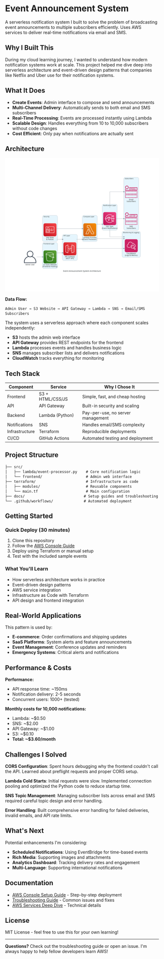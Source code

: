 # Event Announcement System

A serverless notification system I built to solve the problem of broadcasting event announcements to multiple subscribers efficiently. Uses AWS services to deliver real-time notifications via email and SMS.

## Why I Built This

During my cloud learning journey, I wanted to understand how modern notification systems work at scale. This project helped me dive deep into serverless architecture and event-driven design patterns that companies like Netflix and Uber use for their notification systems.

## What It Does

- **Create Events**: Admin interface to compose and send announcements
- **Multi-Channel Delivery**: Automatically sends to both email and SMS subscribers  
- **Real-Time Processing**: Events are processed instantly using Lambda
- **Scalable Design**: Handles everything from 10 to 10,000 subscribers without code changes
- **Cost Efficient**: Only pay when notifications are actually sent

## Architecture

![System Architecture](generated-diagrams/event-announcement-architecture.png)

**Data Flow:**
```
Admin User → S3 Website → API Gateway → Lambda → SNS → Email/SMS Subscribers
```

The system uses a serverless approach where each component scales independently:
- **S3** hosts the admin web interface
- **API Gateway** provides REST endpoints for the frontend
- **Lambda** processes events and handles business logic
- **SNS** manages subscriber lists and delivers notifications
- **CloudWatch** tracks everything for monitoring

## Tech Stack

| Component | Service | Why I Chose It |
|-----------|---------|----------------|
| Frontend | S3 + HTML/CSS/JS | Simple, fast, and cheap hosting |
| API | API Gateway | Built-in security and scaling |
| Backend | Lambda (Python) | Pay-per-use, no server management |
| Notifications | SNS | Handles email/SMS complexity |
| Infrastructure | Terraform | Reproducible deployments |
| CI/CD | GitHub Actions | Automated testing and deployment |

## Project Structure

```
├── src/
│   ├── lambda/event-processor.py    # Core notification logic
│   └── frontend/                    # Admin web interface
├── terraform/                       # Infrastructure as code
│   ├── modules/                     # Reusable components
│   └── main.tf                      # Main configuration
├── docs/                           # Setup guides and troubleshooting
└── .github/workflows/              # Automated deployment
```

## Getting Started

### Quick Deploy (30 minutes)
1. Clone this repository
2. Follow the [AWS Console Guide](docs/AWS-CONSOLE-GUIDE.md)
3. Deploy using Terraform or manual setup
4. Test with the included sample events

### What You'll Learn
- How serverless architecture works in practice
- Event-driven design patterns
- AWS service integration
- Infrastructure as Code with Terraform
- API design and frontend integration

## Real-World Applications

This pattern is used by:
- **E-commerce**: Order confirmations and shipping updates
- **SaaS Platforms**: System alerts and feature announcements  
- **Event Management**: Conference updates and reminders
- **Emergency Systems**: Critical alerts and notifications

## Performance & Costs

**Performance:**
- API response time: ~150ms
- Notification delivery: 2-5 seconds
- Concurrent users: 1000+ (tested)

**Monthly costs for 10,000 notifications:**
- Lambda: ~$0.50
- SNS: ~$2.00  
- API Gateway: ~$1.00
- S3: ~$0.10
- **Total: ~$3.60/month**

## Challenges I Solved

**CORS Configuration**: Spent hours debugging why the frontend couldn't call the API. Learned about preflight requests and proper CORS setup.

**Lambda Cold Starts**: Initial requests were slow. Implemented connection pooling and optimized the Python code to reduce startup time.

**SNS Topic Management**: Managing subscriber lists across email and SMS required careful topic design and error handling.

**Error Handling**: Built comprehensive error handling for failed deliveries, invalid emails, and API rate limits.

## What's Next

Potential enhancements I'm considering:
- **Scheduled Notifications**: Using EventBridge for time-based events
- **Rich Media**: Supporting images and attachments
- **Analytics Dashboard**: Tracking delivery rates and engagement
- **Multi-Language**: Supporting international notifications



## Documentation

- [AWS Console Setup Guide](docs/AWS-CONSOLE-GUIDE.md) - Step-by-step deployment
- [Troubleshooting Guide](docs/TROUBLESHOOTING.md) - Common issues and fixes
- [AWS Services Deep Dive](docs/AWS_SERVICES.md) - Technical details

## License

MIT License - feel free to use this for your own learning!

---

**Questions?** Check out the troubleshooting guide or open an issue. I'm always happy to help fellow developers learn AWS!
